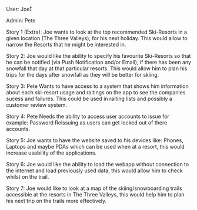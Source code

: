 User: Joe

Admin: Pete

Story 1 (Extra):
Joe wants to look at the top recommended Ski-Resorts in a given location (The Three Valleys), for his next holiday. 
This would allow to narrow the Resorts that he might be interested in.

Story 2: 
Joe would like the ability to specify his favourite Ski-Resorts so that he can be notified (via Push Notification and/or Email),
if there has been any snowfall that day at that particular resorts. This would allow him to plan his trips for the days after snowfall
as they will be better for skiing.

Story 3:
Pete Wants to have access to a system that shows him information about each ski-resort usage and raitings on the app to see
the companies sucess and failures. This could be used in raiting lists and possibly a customer review system.

Story 4:
Pete Needs the ability to access user accounts to issue for example: Password Reissuing as users can get locked out of there accounts.

Story 5:
Joe wants to have the website saved to his devices like: Phones, Laptops and maybe PDAs which can be used when at a resort, 
this would increase usability of the applications.

Story 6: 
Joe would like the ability to load the webapp without connection to the internet and load previously used data, this would allow him
to check whilst on the trail.

Story 7:
Joe would like to look at a map of the skiing/snowboarding trails accessible at the resorts in The Three Valleys, this would help
him to plan his next trip on the trails more effectively.


